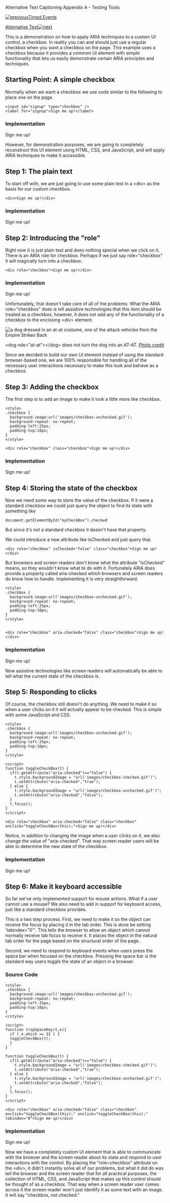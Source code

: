 Alternative Text Captioning Appendix A - Testing Tools

[![previous](images/left-arrow.png)Timed Events](http://accessibility.oit.ncsu.edu/training/accessibility-handbook/timed-events.html)

[Alternative Text![next](images/right-arrow.png)](http://accessibility.oit.ncsu.edu/training/accessibility-handbook/alternative-text.html)

This is a demonstration on how to apply ARIA techniques to a custom UI control, a checkbox. In reality you can and should just use a regular checkbox when you want a checkbox on the page. This example uses a checkbox because it provides a common UI element with simple functionality that lets us easily demonstrate certain ARIA principles and techniques.

Starting Point: A simple checkbox
---------------------------------

Normally when we want a checkbox we use code similar to the following to place one on the page.

~~~~ {.code}
<input id="signup" type="checkbox" />
<label for="signup">Sign me up!</label>
~~~~

### Implementation

Sign me up!

However, for demonstration purposes, we are going to completely reconstruct this UI element using HTML, CSS, and JavaScript, and will apply ARIA techniques to make it accessible.

Step 1: The plain text
----------------------

To start off with, we are just going to use some plain text in a \<div\> as the basis for our custom checkbox.

~~~~ {.code}
<div>Sign me up!</div>
~~~~

### Implementation

Sign me up!

Step 2: Introducing the "role"
------------------------------

Right now it is just plain text and does nothing special when we click on it. There is an ARIA role for checkbox. Perhaps if we just say role="checkbox" it will magically turn into a checkbox.

~~~~ {.code}
<div role="checkbox">Sign me up!</div>
~~~~

### Implementation

Sign me up!

Unfortunately, that doesn't take care of all of the problems. What the ARIA role="checkbox" does is tell assistive technologies that this item should be treated as a checkbox, however, it does not add any of the functionality of a checkbox to the enclosing \<div\> element.

![a dog dressed in an at-at costume, one of the attack vehicles from the Empire Strikes Back](images/dog-at-at-costume.jpg)

\<dog role="at-at"\>\</dog\> does not turn the dog into an AT-AT. [Photo credit](https://www.facebook.com/pages/Bones-Mello-the-AT-AT-Dog/225465154180747)

Since we decided to build our own UI element instead of using the standard browser-based one, we are 100% responsible for handling all of the necessary user interactions necessary to make this look and behave as a checkbox.

Step 3: Adding the checkbox
---------------------------

The first step is to add an image to make it look a little more like checkbox.

~~~~ {.code}
<style>
.checkbox {
  background-image:url('images/checkbox-unchecked.gif');
  background-repeat: no-repeat;
  padding-left:25px;
  padding-top:10px;
}
</style>

<div role="checkbox" class="checkbox">Sign me up!</div>
~~~~

### Implementation

Sign me up!

Step 4: Storing the state of the checkbox
-----------------------------------------

Now we need some way to store the value of the ckeckbox. If it were a standard checkbox we could just query the object to find its state with something like

~~~~ {.code}
document.getElementById("myCheckBox").checked
~~~~

But since it's not a standard checkbox it doesn't have that property.

We could introduce a new attribute like isChecked and just query that.

~~~~ {.code}
<div role="checkbox" isChecked="false" class="checkbox">Sign me up!</div>
~~~~

But browsers and screen readers don't know what the attribute "isChecked" means, so they wouldn't know what to do with it. Fortunately ARIA does provide a property called aria-checked which browsers and screen readers do know how to handle. Implementing it is very straightforward.

~~~~ {.code}
<style>
.checkbox {
  background-image:url('images/checkbox-unchecked.gif');
  background-repeat: no-repeat;
  padding-left:25px;
  padding-top:10px;
}
</style>


<div role="checkbox" aria-checked="false" class="checkbox">Sign me up!</div>
~~~~

### Implementation

Sign me up!

Now assistive technologies like screen readers will automatically be able to tell what the current state of the checkbox is.

Step 5: Responding to clicks
----------------------------

Of course, the checkbox still doesn't do anything. We need to make it so when a user clicks on it it will actually appear to be checked. This is simple with some JavaScript and CSS.

~~~~ {.code}
<style>
.checkbox {
  background-image:url('images/checkbox-unchecked.gif');
  background-repeat: no-repeat;
  padding-left:25px;
  padding-top:10px;
}
</style>

<script>
function toggleCheckBox(t) {
  if(t.getAttribute("aria-checked")=="false") {
    t.style.backgroundImage = "url('images/checkbox-checked.gif')";
    t.setAttribute("aria-checked","true");
  } else {
    t.style.backgroundImage = "url('images/checkbox-unchecked.gif')";
    t.setAttribute("aria-checked","false"); 
  }
  t.focus();
}
</script>

<div role="checkbox" aria-checked="false" class="checkbox" onclick="toggleCheckBox(this);">Sign me up!</div>
~~~~

Notice, in addition to changing the image when a user clicks on it, we also change the value of "aria-checked". That way screen reader users will be able to determine the new state of the checkbox.

### Implementation

Sign me up!

Step 6: Make it keyboard accessible
-----------------------------------

So far we've only implemented support for mouse actions. What if a user cannot use a mouse? We also need to add in support for keyboard access, just like a standard checkbox provides.

This is a two step process. First, we need to make it so the object can receive the focus by placing it in the tab order. This is done be setting 'tabindex="0"'. This tells the browser to allow an object which cannot normally receive tab focus to receive it. It places the object in the natural tab order for the page based on the structural order of the page..

Second, we need to respond to keyboard events when users press the space bar when focused on the checkbox. Pressing the space bar is the standard way users toggle the state of an object in a browser.

### Source Code

~~~~ {.code}
<style>
.checkbox {
  background-image:url('images/checkbox-unchecked.gif');
  background-repeat: no-repeat;
  padding-left:25px;
  padding-top:10px;
}
</style>

<script>
function trapSpaceKey(t,e){
  if ( e.which == 32 ) {
  toggleCheckBox(t);
  }
}

function toggleCheckBox(t) {
  if(t.getAttribute("aria-checked")=="false") {
    t.style.backgroundImage = "url('images/checkbox-checked.gif')";
    t.setAttribute("aria-checked","true");
  } else {
    t.style.backgroundImage = "url('images/checkbox-unchecked.gif')";
    t.setAttribute("aria-checked","false"); 
  }
  t.focus();
}
</script>

<div role="checkbox" aria-checked="false" class="checkbox" onclick="toggleCheckBox(this);" onclick="toggleCheckBox(this);" tabindex="0">Sign me up!</div>
~~~~

### Implementation

Sign me up!

Now we have a completely custom UI element that is able to communicate with the browser and the screen reader about its state and respond to user interactions with the control. By placing the "role=checkbox" attribute on the \<div\>, it didn't instantly solve all of our problems, but what it did do was tell the browser and the screen reader that for all practical purposes, the collection of HTML, CSS, and JavaScript that makes up this control should be thought of as a checkbox. That way when a screen reader user comes across it the screen reader won't just identify it as some text with an image. It will say "checkbox, not checked."
